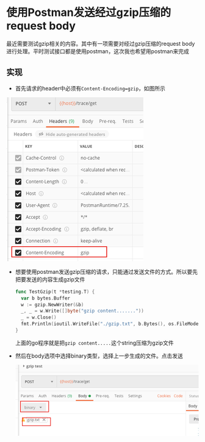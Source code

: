 # 使用Postman发送经过gzip压缩的request body


最近需要测试gzip相关的内容。其中有一项需要对经过gzip压缩的request body进行处理。平时测试接口都是使用postman，这次我也希望用postman来完成



## 实现

* 首先请求的header中必须有`Content-Encoding=gzip`，如图所示

![image-20200630184423185](image-20200630184423185.png)

* 想要使用postman发送gzip压缩的请求，只能通过发送文件的方式。所以要先把要发送的内容生成gzip文件

  ```go
  func TestGzip(t *testing.T) {
  	var b bytes.Buffer
  	w := gzip.NewWriter(&b)
  	_, _ = w.Write([]byte("gzip content......."))
  	_ = w.Close()
  	fmt.Println(ioutil.WriteFile("./gzip.txt", b.Bytes(), os.FileMode(0777)))
  }
  ```

  上面的go程序就是把`gzip content.....`这个string压缩为gzip文件

  

* 然后在body选项中选择binary类型，选择上一步生成的文件。点击发送

  ![image-20200630185223688](image-20200630185223688.png)


